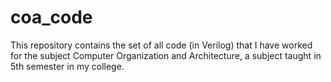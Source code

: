 # coa_code

This repository contains the set of all code (in Verilog) that I have worked for the subject Computer Organization and Architecture, a subject taught in 5th semester in my college.
